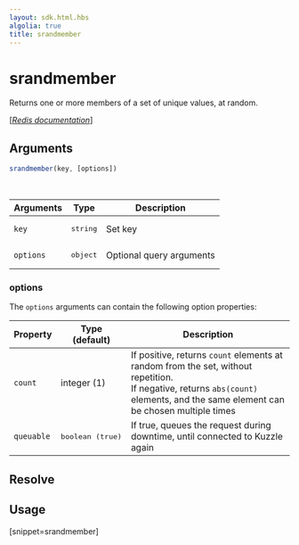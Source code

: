```yaml
---
layout: sdk.html.hbs
algolia: true
title: srandmember
---
```


# srandmember

Returns one or more members of a set of unique values, at random.  

[[_Redis documentation_]](https://redis.io/commands/srandmember)

## Arguments

```js
srandmember(key, [options])
```

<br/>

| Arguments    | Type    | Description |
|--------------|---------|-------------|
| `key` | <pre>string</pre> | Set key |
| ``options`` | <pre>object</pre> | Optional query arguments |

### options

The `options` arguments can contain the following option properties:

| Property   | Type (default)   | Description                       |
| ---------- | ------- | --------------------------------- |
| `count` | <bre>integer (1)</pre> | If positive, returns `count` elements at random from the set, without repetition.<br/>If negative, returns `abs(count)` elements, and the same element can be chosen multiple times |
| `queuable` | <pre>boolean (true)</pre> | If true, queues the request during downtime, until connected to Kuzzle again |

## Resolve

## Usage

[snippet=srandmember]
